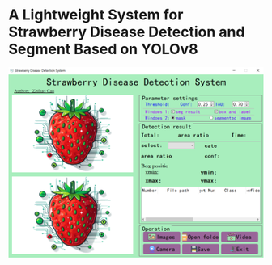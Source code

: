 # A Lightweight System for Strawberry Disease Detection and Segment Based on YOLOv8

<img src="img\graphic interface.png" style="zoom:60%;" />